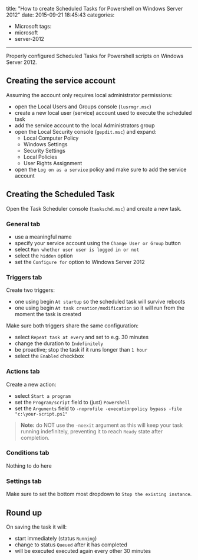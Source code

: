 title: "How to create Scheduled Tasks for Powershell on Windows Server 2012"
date: 2015-09-21 18:45:43
categories:
  - Microsoft
tags:
- microsoft
- server-2012
---
Properly configured Scheduled Tasks for Powershell scripts on Windows Server 2012.

## Creating the service account

Assuming the account only requires local administrator permissions:

- open the Local Users and Groups console (``lusrmgr.msc``)
- create a new local user (service) account used to execute the scheduled task
- add the service account to the local Administrators group
- open the Local Security console (``gepdit.msc``) and expand:
  - Local Computer Policy
  - Windows Settings
  - Security Settings
  - Local Policies
  - User Rights Assignment
- open the ``Log on as a service`` policy and make sure to add the service account

## Creating the Scheduled Task

Open the Task Scheduler console (``taskschd.msc``) and create a new task.

### General tab

- use a meaningful name
- specify your service account using the ``Change User or Group`` button
- select ``Run whether user user is logged in or not``
- select the ``hidden`` option
- set the ``Configure for`` option to Windows Server 2012

### Triggers tab

Create two triggers:

- one using begin ``At startup`` so the scheduled task will survive reboots
- one using begin ``At task creation/modification`` so it will run from the
moment the task is created

Make sure both triggers share the same configuration:

- select ``Repeat task at every`` and set to e.g. 30 minutes
- change the duration to ``Indefinitely``
- be proactive; stop the task if it runs longer than ``1 hour``
- select the ``Enabled`` checkbox

### Actions tab

Create a new action:

- select ``Start a program``
- set the ``Program/script`` field to (just) ``Powershell``
- set the ``Arguments`` field to ``-noprofile -executionpolicy bypass -file "c:\your-script.ps1"``

> **Note:** do NOT use the ``-noexit`` argument as this will keep your task running
> indefinitely, preventing it to reach ``Ready`` state after completion.

### Conditions tab

Nothing to do here

### Settings tab

Make sure to set the bottom most dropdown to ``Stop the existing instance``.

## Round up

On saving the task it will:

- start immediately (status ``Running``)
- change to status ``Queued`` after it has completed
- will be executed executed again every other 30 minutes
